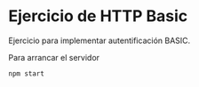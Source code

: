 # Ejercicio de HTTP Basic

Ejercicio para implementar autentificación BASIC.

Para arrancar el servidor

```bash
npm start
```
